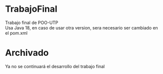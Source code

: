 # TrabajoFinal
 Trabajo final de POO-UTP  
 Usa Java 18, en caso de usar otra version, sera necesario ser cambiado en el pom.xml
 
 # Archivado
 Ya no se continuará el desarrollo del trabajo final
